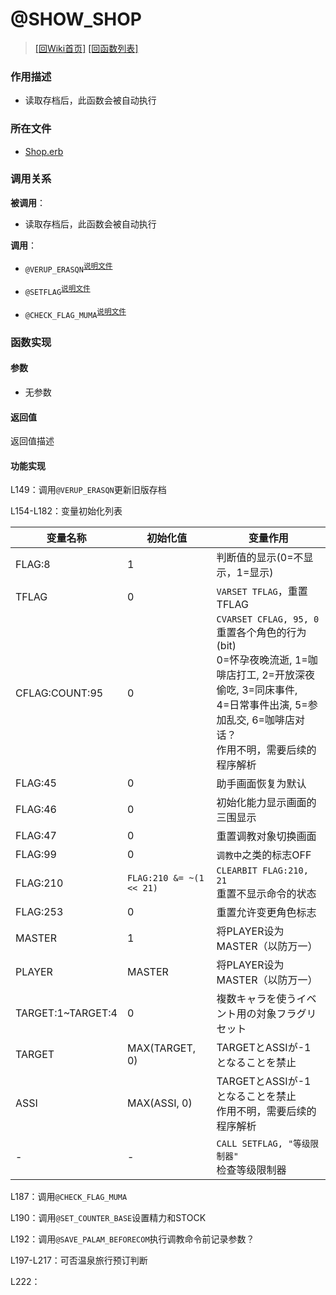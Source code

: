 ﻿# @SHOW_SHOP

> [\[回Wiki首页\]](/Wiki) [\[回函数列表\]](/Wiki/function/README.md)

### 作用描述

+ 读取存档后，此函数会被自动执行

### 所在文件

+ [Shop.erb](/ERB/SHOP/Shop.erb#L137-L545)

### 调用关系

**被调用**：

+ 读取存档后，此函数会被自动执行

**调用**：

+ `@VERUP_ERASQN`<sup>[说明文件](/Wiki/function/v/verup_erasqn.md)</sup>

+ `@SETFLAG`<sup>[说明文件](/Wiki/function/s/setflag.md)</sup>

+ `@CHECK_FLAG_MUMA`<sup>[说明文件](/Wiki/function/c/check_flag_muma.md)</sup>

### 函数实现

#### 参数

+ 无参数

#### 返回值

返回值描述

#### 功能实现

L149：调用`@VERUP_ERASQN`更新旧版存档

L154-L182：变量初始化列表

  变量名称|初始化值|变量作用
  ----|----|----
  FLAG:8|1|判断值的显示(0=不显示，1=显示)
  TFLAG|0|`VARSET TFLAG`，重置TFLAG
  CFLAG:COUNT:95|0|`CVARSET CFLAG, 95, 0`<br/>重置各个角色的行为(bit)<br/>0=怀孕夜晚流逝, 1=咖啡店打工, 2=开放深夜偷吃, 3=同床事件,<br/>4=日常事件出演, 5=参加乱交, 6=咖啡店对话？<br/>作用不明，需要后续的程序解析
  FLAG:45|0|助手画面恢复为默认
  FLAG:46|0|初始化能力显示画面的三围显示
  FLAG:47|0|重置调教对象切换画面
  FLAG:99|0|`调教中`之类的标志OFF
  FLAG:210|`FLAG:210 &= ~(1 << 21)`|`CLEARBIT FLAG:210, 21`<br/>重置不显示命令的状态
  FLAG:253|0|重置允许变更角色标志
  MASTER|1|将PLAYER设为MASTER（以防万一）
  PLAYER|MASTER|将PLAYER设为MASTER（以防万一）
  TARGET:1\~TARGET:4|0|複数キャラを使うイベント用の対象フラグリセット
  TARGET|MAX(TARGET, 0)|TARGETとASSIが-1となることを禁止
  ASSI|MAX(ASSI, 0)|TARGETとASSIが-1となることを禁止<br/>作用不明，需要后续的程序解析
  -|-|`CALL SETFLAG, "等级限制器"`<br/>检查等级限制器

L187：调用`@CHECK_FLAG_MUMA`

L190：调用`@SET_COUNTER_BASE`设置精力和STOCK

L192：调用`@SAVE_PALAM_BEFORECOM`执行调教命令前记录参数？

L197-L217：可否温泉旅行预订判断

L222：
